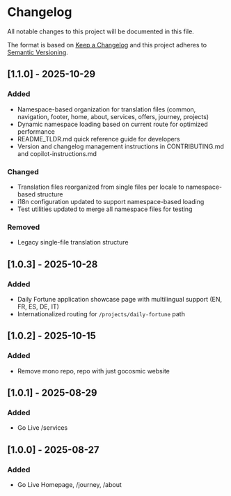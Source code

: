 # Changelog

All notable changes to this project will be documented in this file.

The format is based on [Keep a Changelog](https://keepachangelog.com/en/1.0.0/)
and this project adheres to [Semantic Versioning](https://semver.org/).

## [1.1.0] - 2025-10-29

### Added

- Namespace-based organization for translation files (common, navigation, footer, home, about, services, offers, journey, projects)
- Dynamic namespace loading based on current route for optimized performance
- README_TLDR.md quick reference guide for developers
- Version and changelog management instructions in CONTRIBUTING.md and copilot-instructions.md

### Changed

- Translation files reorganized from single files per locale to namespace-based structure
- i18n configuration updated to support namespace-based loading
- Test utilities updated to merge all namespace files for testing

### Removed

- Legacy single-file translation structure

## [1.0.3] - 2025-10-28

### Added

- Daily Fortune application showcase page with multilingual support (EN, FR, ES, DE, IT)
- Internationalized routing for `/projects/daily-fortune` path

## [1.0.2] - 2025-10-15

### Added

- Remove mono repo, repo with just gocosmic website

## [1.0.1] - 2025-08-29

### Added

- Go Live /services

## [1.0.0] - 2025-08-27

### Added

- Go Live Homepage, /journey, /about

